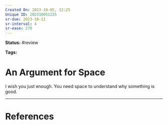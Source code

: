 ```yaml
---
Created On: 2023-10-05, 12:25
Unique ID: 202310051225
sr-due: 2023-10-11
sr-interval: 4
sr-ease: 270
---
```

**Status:** #review 

**Tags:** 

# An Argument for Space
I wish you just enough. You need space to understand why something is good. 


---
# References
